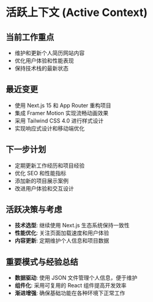 # 活跃上下文 (Active Context)

## 当前工作重点

- 维护和更新个人简历网站内容
- 优化用户体验和性能表现
- 保持技术栈的最新状态

## 最近变更

- 使用 Next.js 15 和 App Router 重构项目
- 集成 Framer Motion 实现流畅动画效果
- 采用 Tailwind CSS 4.0 进行样式设计
- 实现响应式设计和移动端优化

## 下一步计划

- 定期更新工作经历和项目经验
- 优化 SEO 和性能指标
- 添加新的项目展示案例
- 改进用户体验和交互设计

## 活跃决策与考虑

- **技术选型**: 继续使用 Next.js 生态系统保持一致性
- **性能优化**: 关注页面加载速度和用户体验
- **内容更新**: 定期维护个人信息和项目数据

## 重要模式与经验总结

- **数据驱动**: 使用 JSON 文件管理个人信息，便于维护
- **组件化**: 采用可复用的 React 组件提高开发效率
- **渐进增强**: 确保基础功能在各种环境下正常工作
